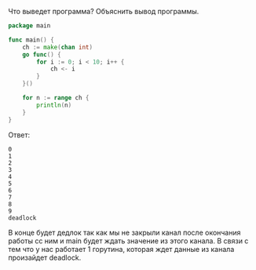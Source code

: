 Что выведет программа? Объяснить вывод программы.

```go
package main

func main() {
	ch := make(chan int)
	go func() {
		for i := 0; i < 10; i++ {
			ch <- i
		}
	}()

	for n := range ch {
		println(n)
	}
}
```

Ответ:
```
0
1
2
3
4
5
6
7
8
9
deadlock
```
В конце будет дедлок так как мы не закрыли канал после окончания работы сс ним и main будет ждать значение из этого канала. В связи с тем что у нас работает 1 горутина, которая ждет данные из канала произайдет deadlock.
